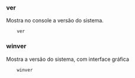 ### ver

Mostra no console a versão do sistema.

		ver

### winver

Mostra a versão do sistema, com interface gráfica

		winver
